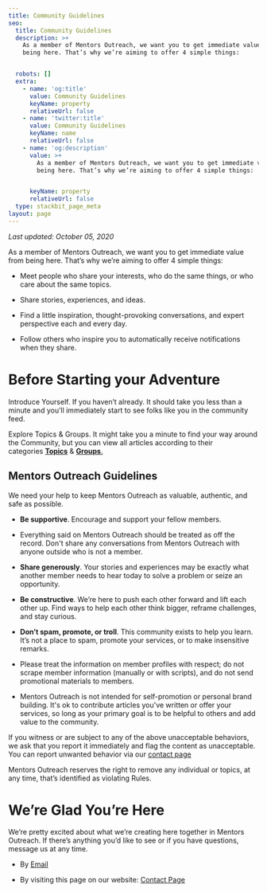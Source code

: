 ```yaml
---
title: Community Guidelines
seo:
  title: Community Guidelines
  description: >+
    As a member of Mentors Outreach, we want you to get immediate value from
    being here. That’s why we’re aiming to offer 4 simple things:


  robots: []
  extra:
    - name: 'og:title'
      value: Community Guidelines
      keyName: property
      relativeUrl: false
    - name: 'twitter:title'
      value: Community Guidelines
      keyName: name
      relativeUrl: false
    - name: 'og:description'
      value: >+
        As a member of Mentors Outreach, we want you to get immediate value from
        being here. That’s why we’re aiming to offer 4 simple things:


      keyName: property
      relativeUrl: false
  type: stackbit_page_meta
layout: page
---
```

*Last updated: October 05, 2020*

As a member of Mentors Outreach, we want you to get immediate value from being here. That’s why we’re aiming to offer 4 simple things:

*   Meet people who share your interests, who do the same things, or who care about the same topics.

*   Share stories, experiences, and ideas.

*   Find a little inspiration, thought-provoking conversations, and expert perspective each and every day.

*   Follow others who inspire you to automatically receive notifications when they share.

# Before Starting your Adventure

Introduce Yourself. If you haven’t already. It should take you less than a minute and you’ll immediately start to see folks like you in the community feed.

Explore Topics & Groups. It might take you a minute to find your way around the Community, but you can view all articles according to their categories [**Topics**](https://social.mentorsoutreach.org/topics) & [**Groups**.](https://social.mentorsoutreach.org/groups)

## Mentors Outreach Guidelines

We need your help to keep Mentors Outreach as valuable, authentic, and safe as possible.

*   **Be supportive**. Encourage and support your fellow members.

*   Everything said on Mentors Outreach should be treated as off the record. Don't share any conversations from Mentors Outreach with anyone outside who is not a member.

*   **Share generously**. Your stories and experiences may be exactly what another member needs to hear today to solve a problem or seize an opportunity.

*   **Be constructive**. We’re here to push each other forward and lift each other up. Find ways to help each other think bigger, reframe challenges, and stay curious.

*   **Don’t spam, promote, or troll**. This community exists to help you learn. It’s not a place to spam, promote your services, or to make insensitive remarks.

*   Please treat the information on member profiles with respect; do not scrape member information (manually or with scripts), and do not send promotional materials to members.

*   Mentors Outreach is not intended for self-promotion or personal brand building. It's ok to contribute articles you've written or offer your services, so long as your primary goal is to be helpful to others and add value to the community.

If you witness or are subject to any of the above unacceptable behaviors, we ask that you report it immediately and flag the content as unacceptable. You can report unwanted behavior via our [contact page](https://mentorsoutreach.org/contact)

Mentors Outreach reserves the right to remove any individual or topics, at any time, that’s identified as violating Rules.

# We’re Glad You’re Here

We’re pretty excited about what we’re creating here together in Mentors Outreach. If there’s anything you’d like to see or if you have questions, message us at any time.

*   By [Email](mailto:contact@bakarimustafa.com)

*   By visiting this page on our website: [Contact Page](https://mentorsoutreach.org/contact)
